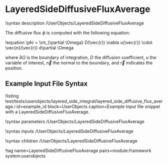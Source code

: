 # LayeredSideDiffusiveFluxAverage

!syntax description /UserObjects/LayeredSideDiffusiveFluxAverage

The diffusive flux $\phi$ is computed with the following equation:

!equation
\phi = \int_{\partial \Omega} D(\vec{r}) \nabla u(\vec{r}) \cdot \vec{n}(\vec{r}) d\partial \Omega

where $\partial \Omega$ is the boundary of integration, $D$ the diffusion coefficient, $u$ the variable
of interest, $\vec{n}$ the normal to the boundary, and $\vec{r}$ indicates the position.

## Example Input File Syntax

!listing test/tests/userobjects/layered_side_integral/layered_side_diffusive_flux_average.i id=example_id block=UserObjects
         caption=Example input file snippet with a LayeredSideDiffusiveFluxAverage.

!syntax parameters /UserObjects/LayeredSideDiffusiveFluxAverage

!syntax inputs /UserObjects/LayeredSideDiffusiveFluxAverage

!syntax children /UserObjects/LayeredSideDiffusiveFluxAverage

!tag name=LayeredSideDiffusiveFluxAverage pairs=module:framework system:userobjects
